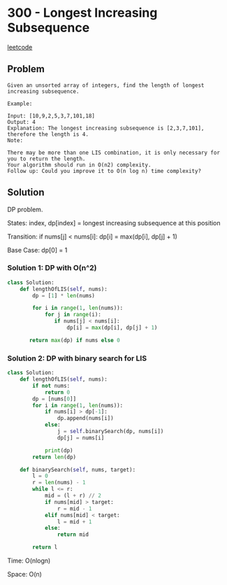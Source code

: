 # 300 - Longest Increasing Subsequence

[leetcode](https://leetcode.com/problems/longest-increasing-subsequence/)

## Problem

    Given an unsorted array of integers, find the length of longest increasing subsequence.
         
    Example:
         
    Input: [10,9,2,5,3,7,101,18]
    Output: 4 
    Explanation: The longest increasing subsequence is [2,3,7,101], therefore the length is 4. 
    Note:
         
    There may be more than one LIS combination, it is only necessary for you to return the length.
    Your algorithm should run in O(n2) complexity.
    Follow up: Could you improve it to O(n log n) time complexity?

## Solution

DP problem.

States: index, dp[index] = longest increasing subsequence at this position

Transition: if nums[j] < nums[i]: dp[i] = max(dp[i], dp[j] + 1)

Base Case: dp[0] = 1

### Solution 1: DP with O(n^2)

```python
class Solution:
    def lengthOfLIS(self, nums):
        dp = [1] * len(nums)

        for i in range(1, len(nums)):
            for j in range(i):
               if nums[j] < nums[i]:
                   dp[i] = max(dp[i], dp[j] + 1)

       return max(dp) if nums else 0
```

### Solution 2: DP with binary search for LIS

```python
class Solution:
    def lengthOfLIS(self, nums):
        if not nums:
            return 0
        dp = [nums[0]]
        for i in range(1, len(nums)):
            if nums[i] > dp[-1]:
                dp.append(nums[i])
            else:
                j = self.binarySearch(dp, nums[i])
                dp[j] = nums[i]

            print(dp)
        return len(dp)

    def binarySearch(self, nums, target):
        l = 0
        r = len(nums) - 1
        while l <= r:
            mid = (l + r) // 2
            if nums[mid] > target:
                r = mid - 1
            elif nums[mid] < target:
                l = mid + 1
            else:
                return mid

        return l 
```

Time: O(nlogn)

Space: O(n)
